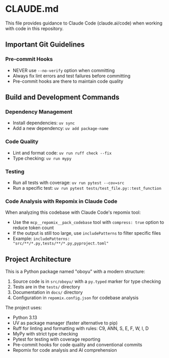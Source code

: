 # CLAUDE.md

This file provides guidance to Claude Code (claude.ai/code) when working with code in this repository.

## Important Git Guidelines

### Pre-commit Hooks
- NEVER use `--no-verify` option when committing
- Always fix lint errors and test failures before committing
- Pre-commit hooks are there to maintain code quality

## Build and Development Commands

### Dependency Management
- Install dependencies: `uv sync`
- Add a new dependency: `uv add package-name`

### Code Quality
- Lint and format code: `uv run ruff check --fix`
- Type checking: `uv run mypy`

### Testing
- Run all tests with coverage: `uv run pytest --cov=src`
- Run a specific test: `uv run pytest tests/test_file.py::test_function`

### Code Analysis with Repomix in Claude Code
When analyzing this codebase with Claude Code's repomix tool:
- Use the `mcp__repomix__pack_codebase` tool with `compress: true` option to reduce token count
- If the output is still too large, use `includePatterns` to filter specific files
- Example: `includePatterns: "src/**/*.py,tests/**/*.py,pyproject.toml"`

## Project Architecture

This is a Python package named "oboyu" with a modern structure:

1. Source code is in `src/oboyu/` with a `py.typed` marker for type checking
2. Tests are in the `tests/` directory
3. Documentation in `docs/` directory
4. Configuration in `repomix.config.json` for codebase analysis

The project uses:
- Python 3.13
- UV as package manager (faster alternative to pip)
- Ruff for linting and formatting with rules: C9, ANN, S, E, F, W, I, D
- MyPy with strict type checking
- Pytest for testing with coverage reporting
- Pre-commit hooks for code quality and conventional commits
- Repomix for code analysis and AI comprehension